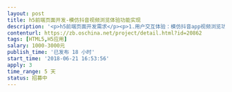 ```yaml
---                
layout: post       
title: h5前端页面开发-模仿抖音视频浏览体验功能实现           
description: '<p>h5前端页面开发需求</p><p>1.用户交互体验：模仿抖音app视频浏览功能（纯视频部分，不包含文字互动信息）</p><p>2.支持横屏切换适配效果</p><p>3.浏览到最后一页，即落地页面（详情信息 图片+文字）</p><p>4.不介意采用现有框架进行开发，保证质量和用户体验即可</p>'     
contenturl: https://zb.oschina.net/project/detail.html?id=20862      
tags: [HTML5,H5应用]            
salary: 1000-3000元          
publish_time: '已发布 18 小时'         
start_time: '2018-06-21 16:53:56'           
apply: 3                   
time_range: 5 天              
status: 招募中                  
---                 
```


